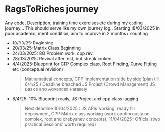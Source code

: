 # RagsToRiches journey
Any code, Description, training time exercises etc during my coding journey...
This should serve like my own journey log.. Starting 18/03/2025 in poor academic, merit condition, aim to improve in 2 months+ counting
* 18/03/25: Beginning
* 20/03/25: Matrix Class Beginning 
* 24/03/2025: 8Q Problem work, cpp rev
* 28/03/2025: Revival after rest, but streak broken
* 4/4/2025: Blueprint for CPP Complex class, Root Finding, Curve Fitting etc (conceptual revision)
  > Mathematical concepts, CPP implementation side by side (plan till 6/4/25 ) Deadline breached 
  > JS Project (Crowd Management) JS Basics and Advanced Parallely
* 8/4/25: 10% Blueprint ready, JS Project and cpp class lagging
  > Next deadline 10/04/2025 : JS APIs working, ready for deployment, CPP Matrix class working (work continuously on complex, root and chebyshev concepts);
  > 11/04/2025 : Official (two practical Sessions' worth required)
